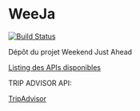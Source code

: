 # WeeJa  

[![Build Status](https://travis-ci.org/Miage-Paris-Ouest/WeeJa.svg?branch=master)](https://travis-ci.org/Miage-Paris-Ouest/WeeJa)

Dépôt du projet Weekend Just Ahead

<a href="http://www.olery.com/blog/the-best-travel-apis-discover-contribute/">Listing des APIs disponibles</a>

TRIP ADVISOR API:

<a href="https://developer-tripadvisor.com/content-api/documentation/">TripAdvisor</a>

